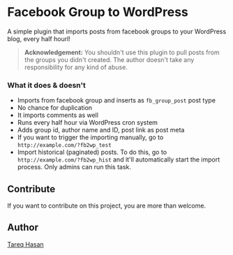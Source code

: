 # Facebook Group to WordPress

A simple plugin that imports posts from facebook groups to your WordPress blog, every half hourl!

> **Acknowledgement:**
> You shouldn't use this plugin to pull posts from the groups you didn't created. The author doesn't take any responsibility for any kind of abuse.

### What it does & doesn't

* Imports from facebook group and inserts as `fb_group_post` post type
* No chance for duplication
* It imports comments as well
* Runs every half hour via WordPress cron system
* Adds group id, author name and ID, post link as post meta
* If you want to trigger the importing manually, go to `http://example.com/?fb2wp_test`
* Import historical (paginated) posts. To do this, go to `http://example.com/?fb2wp_hist` and it'll automatically start the import process. Only admins can run this task.


## Contribute
If you want to contribute on this project, you are more than welcome.


## Author
[Tareq Hasan](http://tareq.wedevs.com)